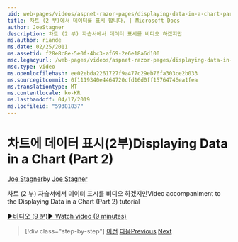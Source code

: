 ```yaml
---
uid: web-pages/videos/aspnet-razor-pages/displaying-data-in-a-chart-part-2
title: 차트 (2 부)에서 데이터를 표시 합니다. | Microsoft Docs
author: JoeStagner
description: 차트 (2 부) 자습서에서 데이터 표시를 비디오 하겠지만
ms.author: riande
ms.date: 02/25/2011
ms.assetid: f28e8c8e-5e0f-4bc3-af69-2e6e18a6d100
msc.legacyurl: /web-pages/videos/aspnet-razor-pages/displaying-data-in-a-chart-part-2
msc.type: video
ms.openlocfilehash: ee02ebda2261727f9a477c29eb76fa303ce2b033
ms.sourcegitcommit: 0f1119340e4464720cfd16d0ff15764746ea1fea
ms.translationtype: MT
ms.contentlocale: ko-KR
ms.lasthandoff: 04/17/2019
ms.locfileid: "59381837"
---
```

# <a name="displaying-data-in-a-chart-part-2"></a><span data-ttu-id="f339c-103">차트에 데이터 표시(2부)</span><span class="sxs-lookup"><span data-stu-id="f339c-103">Displaying Data in a Chart (Part 2)</span></span>

<span data-ttu-id="f339c-104">[Joe Stagner](https://github.com/JoeStagner)</span><span class="sxs-lookup"><span data-stu-id="f339c-104">by [Joe Stagner](https://github.com/JoeStagner)</span></span>

<span data-ttu-id="f339c-105">차트 (2 부) 자습서에서 데이터 표시를 비디오 하겠지만</span><span class="sxs-lookup"><span data-stu-id="f339c-105">Video accompaniment to the Displaying Data in a Chart (Part 2) tutorial</span></span>

[<span data-ttu-id="f339c-106">&#9654;비디오 (9 분)</span><span class="sxs-lookup"><span data-stu-id="f339c-106">&#9654; Watch video (9 minutes)</span></span>](https://channel9.msdn.com/Blogs/ASP-NET-Site-Videos/displaying-data-in-a-chart-part-2)

> [!div class="step-by-step"]
> <span data-ttu-id="f339c-107">[이전](displaying-data-in-a-chart-part-1.md)
> [다음](working-with-files.md)</span><span class="sxs-lookup"><span data-stu-id="f339c-107">[Previous](displaying-data-in-a-chart-part-1.md)
[Next](working-with-files.md)</span></span>
